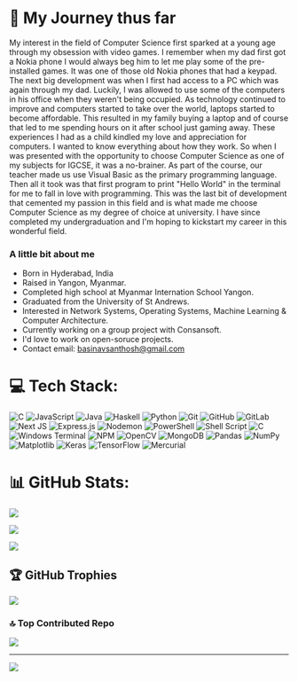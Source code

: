 # 💫 My Journey thus far
My interest in the field of Computer Science first sparked at a young age through my obsession with video games. I remember when my dad first got a Nokia phone I would always beg him to let me play some of the pre-installed games. It was one of those old Nokia phones that had a keypad. The next big development was when I first had access to a PC which was again through my dad. Luckily, I was allowed to use some of the computers in his office when they weren't being occupied. As technology continued to improve and computers started to take over the world, laptops started to become affordable. This resulted in my family buying a laptop and of course that led to me spending hours on it after school just gaming away. These experiences I had as a child kindled my love and appreciation for computers. I wanted to know everything about how they work. So when I was presented with the opportunity to choose Computer Science as one of my subjects for IGCSE, it was a no-brainer. As part of the course, our teacher made us use Visual Basic as the primary programming language. Then all it took was that first program to print "Hello World" in the terminal for me to fall in love with programming. This was the last bit of development that cemented my passion in this field and is what made me choose Computer Science as my degree of choice at university. I have since completed my undergraduation and I'm hoping to kickstart my career in this wonderful field.

### A little bit about me<be>
- Born in Hyderabad, India
- Raised in Yangon, Myanmar.
- Completed high school at Myanmar Internation School Yangon.
- Graduated from the University of St Andrews.
- Interested in Network Systems, Operating Systems, Machine Learning & Computer Architecture.
- Currently working on a group project with Consansoft.
- I'd love to work on open-soruce projects.
- Contact email: basinavsanthosh@gmail.com


# 💻 Tech Stack:
![C](https://img.shields.io/badge/c-%2300599C.svg?style=for-the-badge&logo=c&logoColor=white) ![JavaScript](https://img.shields.io/badge/javascript-%23323330.svg?style=for-the-badge&logo=javascript&logoColor=%23F7DF1E) ![Java](https://img.shields.io/badge/java-%23ED8B00.svg?style=for-the-badge&logo=openjdk&logoColor=white) ![Haskell](https://img.shields.io/badge/Haskell-5e5086?style=for-the-badge&logo=haskell&logoColor=white) ![Python](https://img.shields.io/badge/python-3670A0?style=for-the-badge&logo=python&logoColor=ffdd54) ![Git](https://img.shields.io/badge/git-%23F05033.svg?style=for-the-badge&logo=git&logoColor=white) ![GitHub](https://img.shields.io/badge/github-%23121011.svg?style=for-the-badge&logo=github&logoColor=white) ![GitLab](https://img.shields.io/badge/gitlab-%23181717.svg?style=for-the-badge&logo=gitlab&logoColor=white) ![Next JS](https://img.shields.io/badge/Next-black?style=for-the-badge&logo=next.js&logoColor=white) ![Express.js](https://img.shields.io/badge/express.js-%23404d59.svg?style=for-the-badge&logo=express&logoColor=%2361DAFB) ![Nodemon](https://img.shields.io/badge/NODEMON-%23323330.svg?style=for-the-badge&logo=nodemon&logoColor=%BBDEAD) ![PowerShell](https://img.shields.io/badge/PowerShell-%235391FE.svg?style=for-the-badge&logo=powershell&logoColor=white) ![Shell Script](https://img.shields.io/badge/shell_script-%23121011.svg?style=for-the-badge&logo=gnu-bash&logoColor=white) ![C](https://img.shields.io/badge/c-%2300599C.svg?style=for-the-badge&logo=c&logoColor=white) ![Windows Terminal](https://img.shields.io/badge/Windows%20Terminal-%234D4D4D.svg?style=for-the-badge&logo=windows-terminal&logoColor=white) ![NPM](https://img.shields.io/badge/NPM-%23CB3837.svg?style=for-the-badge&logo=npm&logoColor=white) ![OpenCV](https://img.shields.io/badge/opencv-%23white.svg?style=for-the-badge&logo=opencv&logoColor=white) ![MongoDB](https://img.shields.io/badge/MongoDB-%234ea94b.svg?style=for-the-badge&logo=mongodb&logoColor=white) ![Pandas](https://img.shields.io/badge/pandas-%23150458.svg?style=for-the-badge&logo=pandas&logoColor=white) ![NumPy](https://img.shields.io/badge/numpy-%23013243.svg?style=for-the-badge&logo=numpy&logoColor=white) ![Matplotlib](https://img.shields.io/badge/Matplotlib-%23ffffff.svg?style=for-the-badge&logo=Matplotlib&logoColor=black) ![Keras](https://img.shields.io/badge/Keras-%23D00000.svg?style=for-the-badge&logo=Keras&logoColor=white) ![TensorFlow](https://img.shields.io/badge/TensorFlow-%23FF6F00.svg?style=for-the-badge&logo=TensorFlow&logoColor=white) ![Mercurial](https://img.shields.io/badge/mercurial-999999.svg?style=for-the-badge&logo=mercurial&logoColor=white)
# 📊 GitHub Stats:
![](https://github-readme-stats.vercel.app/api?username=BVSanthosh&theme=dark&hide_border=false&include_all_commits=false&count_private=false)<br/>

![](https://github-readme-streak-stats.herokuapp.com/?user=BVSanthosh&theme=dark&hide_border=false)<br/>

![](https://github-readme-stats.vercel.app/api/top-langs/?username=BVSanthosh&theme=dark&hide_border=false&include_all_commits=false&count_private=false&layout=compact)

## 🏆 GitHub Trophies
![](https://github-profile-trophy.vercel.app/?username=BVSanthosh&theme=radical&no-frame=true&no-bg=false&margin-w=4)

### 🔝 Top Contributed Repo
![](https://github-contributor-stats.vercel.app/api?username=BVSanthosh&limit=5&theme=dark&combine_all_yearly_contributions=true)

---
[![](https://visitcount.itsvg.in/api?id=BVSanthosh&icon=0&color=0)](https://visitcount.itsvg.in)

<!-- Proudly created with GPRM ( https://gprm.itsvg.in ) -->
